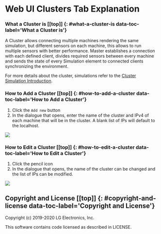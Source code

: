 # Web UI Clusters Tab Explanation [](#top)

### What a Cluster is [[top]] {: #what-a-cluster-is data-toc-label='What a Cluster is'}
A Cluster allows connecting multiple machines rendering the same simulation, but different sensors on each machine, this allows to run multiple sensors with better performance. Master establishes a connection with each defined client, divides required sensors between every machine and sends the state of every Simulation element to connected clients synchronizing the environment.

For more details about the cluster, simulations refer to the [Cluster Simulation Introduction](cluster-simulation-introduction.md).


### How to Add a Cluster [[top]] {: #how-to-add-a-cluster data-toc-label='How to Add a Cluster'}
1. Click the `Add new` button
2. In the dialogue that opens, enter the name of the cluster and IPv4 of each machine that will be in the cluster. A blank list of IPs will default to the localhost.

[![](images/web-add-cluster.png)](images/full_size_images/web-add-cluster.png)

### How to Edit a Cluster [[top]] {: #how-to-edit-a-cluster data-toc-label='How to Edit a Cluster'}
1. Click the pencil icon
2. In the dialogue that opens, the name of the cluster can be changed and the list of IPs can be modified.

[![](images/web-edit-cluster.png)](images/full_size_images/web-edit-cluster.png)

## Copyright and License [[top]] {: #copyright-and-license data-toc-label='Copyright and License'}

Copyright (c) 2019-2020 LG Electronics, Inc.

This software contains code licensed as described in LICENSE.
